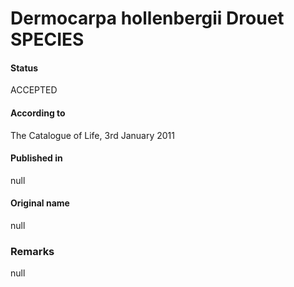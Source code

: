 # Dermocarpa hollenbergii Drouet SPECIES

#### Status
ACCEPTED

#### According to
The Catalogue of Life, 3rd January 2011

#### Published in
null

#### Original name
null

### Remarks
null